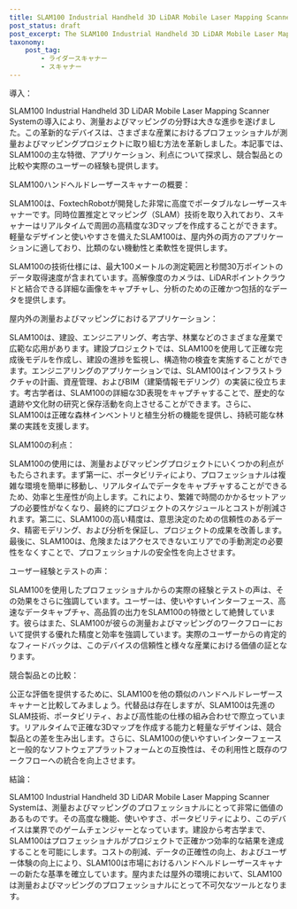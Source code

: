 ```yaml
---
title: SLAM100 Industrial Handheld 3D LiDAR Mobile Laser Mapping Scanner System: 測量およびマッピングにおけるゲームチェンジャー
post_status: draft
post_excerpt: The SLAM100 Industrial Handheld 3D LiDAR Mobile Laser Mapping Scanner System revolutionizes surveying and mapping with its advanced features and portability.
taxonomy:
    post_tag:
        - ライダースキャナー
        - スキャナー
---
```


導入：

SLAM100 Industrial Handheld 3D LiDAR Mobile Laser Mapping Scanner Systemの導入により、測量およびマッピングの分野は大きな進歩を遂げました。この革新的なデバイスは、さまざまな産業におけるプロフェッショナルが測量およびマッピングプロジェクトに取り組む方法を革新しました。本記事では、SLAM100の主な特徴、アプリケーション、利点について探求し、競合製品との比較や実際のユーザーの経験も提供します。

SLAM100ハンドヘルドレーザースキャナーの概要：

SLAM100は、FoxtechRobotが開発した非常に高度でポータブルなレーザースキャナーです。同時位置推定とマッピング（SLAM）技術を取り入れており、スキャナーはリアルタイムで周囲の高精度な3Dマップを作成することができます。軽量なデザインと使いやすさを備えたSLAM100は、屋内外の両方のアプリケーションに適しており、比類のない機動性と柔軟性を提供します。

SLAM100の技術仕様には、最大100メートルの測定範囲と秒間30万ポイントのデータ取得速度が含まれています。高解像度のカメラは、LiDARポイントクラウドと結合できる詳細な画像をキャプチャし、分析のための正確かつ包括的なデータを提供します。

屋内外の測量およびマッピングにおけるアプリケーション：

SLAM100は、建設、エンジニアリング、考古学、林業などのさまざまな産業で広範な応用があります。建設プロジェクトでは、SLAM100を使用して正確な完成後モデルを作成し、建設の進捗を監視し、構造物の検査を実施することができます。エンジニアリングのアプリケーションでは、SLAM100はインフラストラクチャの計画、資産管理、およびBIM（建築情報モデリング）の実装に役立ちます。考古学者は、SLAM100の詳細な3D表現をキャプチャすることで、歴史的な遺跡や文化財の研究と保存活動を向上させることができます。さらに、SLAM100は正確な森林インベントリと植生分析の機能を提供し、持続可能な林業の実践を支援します。

SLAM100の利点：

SLAM100の使用には、測量およびマッピングプロジェクトにいくつかの利点がもたらされます。まず第一に、ポータビリティにより、プロフェッショナルは複雑な環境を簡単に移動し、リアルタイムでデータをキャプチャすることができるため、効率と生産性が向上します。これにより、繁雑で時間のかかるセットアップの必要性がなくなり、最終的にプロジェクトのスケジュールとコストが削減されます。第二に、SLAM100の高い精度は、意思決定のための信頼性のあるデータ、精密モデリング、および分析を保証し、プロジェクトの成果を改善します。最後に、SLAM100は、危険またはアクセスできないエリアでの手動測定の必要性をなくすことで、プロフェッショナルの安全性を向上させます。

ユーザー経験とテストの声：

SLAM100を使用したプロフェッショナルからの実際の経験とテストの声は、その効果をさらに強調しています。ユーザーは、使いやすいインターフェース、高速なデータキャプチャ、高品質の出力をSLAM100の特徴として絶賛しています。彼らはまた、SLAM100が彼らの測量およびマッピングのワークフローにおいて提供する優れた精度と効率を強調しています。実際のユーザーからの肯定的なフィードバックは、このデバイスの信頼性と様々な産業における価値の証となります。

競合製品との比較：

公正な評価を提供するために、SLAM100を他の類似のハンドヘルドレーザースキャナーと比較してみましょう。代替品は存在しますが、SLAM100は先進のSLAM技術、ポータビリティ、および高性能の仕様の組み合わせで際立っています。リアルタイムで正確な3Dマップを作成する能力と軽量なデザインは、競合製品との差を生み出します。さらに、SLAM100の使いやすいインターフェースと一般的なソフトウェアプラットフォームとの互換性は、その利用性と既存のワークフローへの統合を向上させます。

結論：

SLAM100 Industrial Handheld 3D LiDAR Mobile Laser Mapping Scanner Systemは、測量およびマッピングのプロフェッショナルにとって非常に価値のあるものです。その高度な機能、使いやすさ、ポータビリティにより、このデバイスは業界でのゲームチェンジャーとなっています。建設から考古学まで、SLAM100はプロフェッショナルがプロジェクトで正確かつ効率的な結果を達成することを可能にします。コストの削減、データの正確性の向上、およびユーザー体験の向上により、SLAM100は市場におけるハンドヘルドレーザースキャナーの新たな基準を確立しています。屋内または屋外の環境において、SLAM100は測量およびマッピングのプロフェッショナルにとって不可欠なツールとなります。